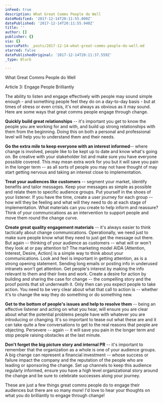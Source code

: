 ```yaml
---
inFeed: true
description: What Great Comms People do Well
dateModified: '2017-12-14T20:11:55.800Z'
datePublished: '2017-12-14T20:11:55.940Z'
title: ''
author: []
publisher: {}
via: {}
sourcePath: _posts/2017-12-14-what-great-comms-people-do-well.md
starred: false
datePublishedOriginal: '2017-12-14T20:11:37.559Z'
_type: Blurb

---
```

What Great Comms People do Well

Article 3: Engage People Brilliantly

The ability to listen and engage effectively with people may sound simple enough - and something people feel they do on a day-to-day basis - but at times of stress or even crisis, it's not always as obvious as it may sound. Here are some ways that great comms people engage through change.

**Quickly build great relationships** -- it's important you get to know the people you are working for and with, and build up strong relationships with them from the beginning. Doing this on both a personal and professional level will help you to understand them and their needs.

**Go the extra mile to keep everyone with an interest informed**-- where change is involved, people like to be kept up to date and know what's going on. Be creative with your stakeholder list and make sure you have everyone possible covered. This may mean extra work for you but it will save you pain in the longer term -- as all sorts of people you may not have thought of may start getting nervous and taking an interest close to implementation.

**Treat your audiences like customers** -- segment your market, identify benefits and tailor messages. Keep your messages as simple as possible and relate them to specific audience groups. Put yourself in the shoes of your listener. If you have the time, create a user journey for each group -- how will they be feeling and what will they need to do at each stage of implementation. What materials can you create to help inform and reassure? Think of your communications as an intervention to support people and move them round the change curve.

**Create great quality engagement materials** -- it's always easier to think tactically about change communications. Operationally, we need just to make sure people know what they need to just get the message out there. But again -- thinking of your audience as customers -- what will or won't they look at or pay attention to? The marketing model AIDA \[Attention, Interest, Desire, Action\] is a simple way to think about your communications. Look and feel is important in getting attention, as is a strong opening statement. Sending long emails or posting info in underused intranets won't get attention. Get people's interest by making the info relevant to them and their lives and work. Create a desire for action by building and sharing the case for change -- the compelling story and the proof points that sit underneath it. Only then can you expect people to take action. You need to be very clear about what that call to action is -- whether it's to change the way they do something or do something new.

**Get to the bottom of people's issues and help to resolve them** -- being an effective listener and acting on what you hear, will ensure you are clear about what the potential problems people have with whatever you are introducing or changing. It's so important to tease out what these are and it can take quite a few conversations to get to the real reasons that people are objecting. Persevere -- again -- it will save you pain in the longer term and stop people raising obstacles at the last minute.

**Don't forget the big picture story and internal PR** -- it's important to remember that the organization as a whole is one of your audience groups. A big change can represent a financial investment -- whose success or failure impact the company and the reputation of the people who are leading or sponsoring the change. Set up channels to keep this audience regularly informed, ensure you have a high level organizational story around the change and be sure to celebrate successes along your journey.

These are just a few things great comms people do to engage their audiences but there are so many more! I'd love to hear your thoughts on what you do brilliantly to engage through change!